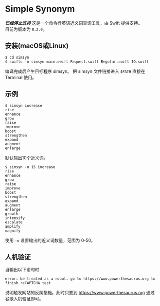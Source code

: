 # Simple Synonym
***已经停止支持***
这是一个命令行英语近义词查询工具，由 Swift 提供支持。  
目前为版本为 `0.2.0`。

## 安装(macOS或Linux)
    $ cd simsyn
    $ swiftc -o simsyn main.swift Request.swift Regular.swift IO.swift
编译完成后产生目标程序 simsyn。
把 simsyn 文件链接进入 `$PATH` 直接在 Terminal 使用。

## 示例
    $ simsyn increase
    rise
    enhance
    grow
    raise
    improve
    boost
    strengthen
    expand
    augment
    enlarge
默认输出10个近义词。

    $ simsyn -n 15 increase
    rise
    enhance
    grow
    raise
    improve
    boost
    strengthen
    expand
    augment
    enlarge
    growth
    intensify
    escalate
    amplify
    magnify
使用 `-n` 设置输出的近义词数量，范围为 0-50。

## 人机验证
当输出以下语句时

    error: be treated as a robot. go to https://www.powerthesaurus.org to finish reCAPTCHA test
说明触发网站的反爬措施。此时只要到 https://www.powerthesaurus.org 通过谷歌人机验证即可。
